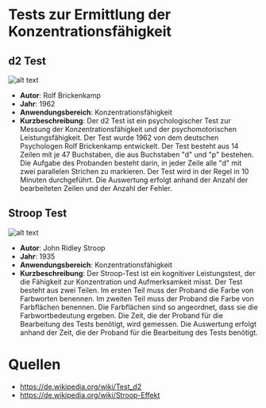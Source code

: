 # Tests zur Ermittlung der Konzentrationsfähigkeit

## d2 Test
![alt text](https://upload.wikimedia.org/wikipedia/commons/a/af/D2-Test.jpg)

- **Autor**: Rolf Brickenkamp
- **Jahr**: 1962
- **Anwendungsbereich**: Konzentrationsfähigkeit
- **Kurzbeschreibung**: Der d2 Test ist ein psychologischer Test zur Messung der Konzentrationsfähigkeit und der psychomotorischen Leistungsfähigkeit. Der Test wurde 1962 von dem deutschen Psychologen Rolf Brickenkamp entwickelt. Der Test besteht aus 14 Zeilen mit je 47 Buchstaben, die aus Buchstaben "d" und "p" bestehen. Die Aufgabe des Probanden besteht darin, in jeder Zeile alle "d" mit zwei parallelen Strichen zu markieren. Der Test wird in der Regel in 10 Minuten durchgeführt. Die Auswertung erfolgt anhand der Anzahl der bearbeiteten Zeilen und der Anzahl der Fehler.

## Stroop Test
![alt text](https://upload.wikimedia.org/wikipedia/commons/b/b8/Stroop_comparison.png)

- **Autor**: John Ridley Stroop
- **Jahr**: 1935
- **Anwendungsbereich**: Konzentrationsfähigkeit
- **Kurzbeschreibung**: Der Stroop-Test ist ein kognitiver Leistungstest, der die Fähigkeit zur Konzentration und Aufmerksamkeit misst. Der Test besteht aus zwei Teilen. Im ersten Teil muss der Proband die Farbe von Farbworten benennen. Im zweiten Teil muss der Proband die Farbe von Farbflächen benennen. Die Farbflächen sind so angeordnet, dass sie die Farbwortbedeutung ergeben. Die Zeit, die der Proband für die Bearbeitung des Tests benötigt, wird gemessen. Die Auswertung erfolgt anhand der Zeit, die der Proband für die Bearbeitung des Tests benötigt.

# Quellen

- https://de.wikipedia.org/wiki/Test_d2
- https://de.wikipedia.org/wiki/Stroop-Effekt